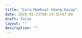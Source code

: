 ```yaml
---
title: "Cara Membuat Udang Kecap"
date: 2020-05-23T00:19:35+07:00
draft: false
layout: ""
description: ""
---
```


